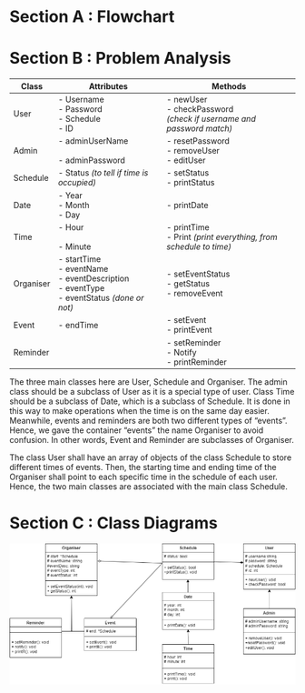 # Section A : Flowchart 

# Section B : Problem Analysis

| **Class** | **Attributes**                                                                                                         | **Methods**                                                                                         |
| --------- | ---------------------------------------------------------------------------------------------------------------------- | --------------------------------------------------------------------------------------------------- |
| User      | - Username<br>- Password<br>- Schedule <br>- ID                                                                        | - newUser <br>- checkPassword <br>*(check if username and password match)*<br> |
| Admin     | - adminUserName<br>    <br>- adminPassword                                                                             | - resetPassword<br>- removeUser<br>- editUser                                                       |
| Schedule  | - Status *(to tell if time is occupied)*                                                          | - setStatus<br>- printStatus                                                                        |
| Date      | - Year<br>- Month<br>- Day                                                                                             | - printDate                                                                                         |
| Time      | - Hour<br>    <br>- Minute                                                                                             | - printTime<br>- Print *(print everything, from schedule to time)*             |
| Organiser | - startTime<br>- eventName<br>- eventDescription<br>- eventType<br>- eventStatus  *(done or not)*| - setEventStatus<br>- getStatus <br>- removeEvent                                                   |
| Event     | - endTime                                                                                                              | - setEvent <br>- printEvent                                                                         |
| Reminder  |                                                                                                                        | - setReminder<br>- Notify<br>- printReminder                                                        |

The three main classes here are User, Schedule and Organiser. The admin class should be a subclass of User as it is a special type of user. Class Time should be a subclass of Date, which is a subclass of Schedule. It is done in this way to make operations when the time is on the same day easier. Meanwhile, events and reminders are both two different types of “events”. Hence, we gave the container “events” the name Organiser to avoid confusion. In other words, Event and Reminder are subclasses of Organiser.

The class User shall have an array of objects of the class Schedule to store different times of events. Then, the starting time and ending time of the Organiser shall point to each specific time in the schedule of each user. Hence, the two main classes are associated with the main class Schedule.


# Section C : Class Diagrams
[<img src="https://github.com/jjn7702/SECJ1023-PT2/blob/main/Submission/sec04_23242/Group2/analysis-design/images/class%20UML%20diagram.drawio%20non%20trasnpart.png">](https://github.com/jjn7702/SECJ1023-PT2/blob/main/Submission/sec04_23242/Group2/analysis-design/images/class%20UML%20diagram.drawio%20non%20trasnpart.png)
